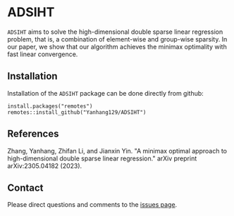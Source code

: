 # ADSIHT
`ADSIHT` aims to solve the high-dimensional double sparse linear regression problem, that is, a combination of element-wise and group-wise sparsity.
In our paper, we show that our algorithm achieves the minimax optimality with fast linear convergence.

## Installation
Installation of the `ADSIHT` package can be done directly from github:
```
install.packages("remotes")
remotes::install_github("Yanhang129/ADSIHT")
```

## References
Zhang, Yanhang, Zhifan Li, and Jianxin Yin. "A minimax optimal approach to high-dimensional double sparse linear regression." arXiv preprint arXiv:2305.04182 (2023).

## Contact
Please direct questions and comments to the [issues page](https://github.com/abess-team/Group-splicing_codes/issues).
